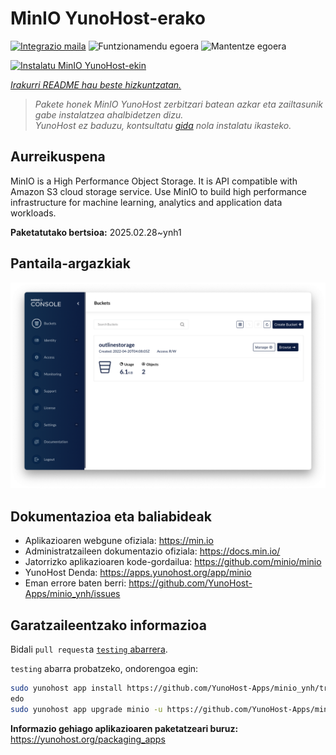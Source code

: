 <!--
Ohart ongi: README hau automatikoki sortu da <https://github.com/YunoHost/apps/tree/master/tools/readme_generator>ri esker
EZ editatu eskuz.
-->

# MinIO YunoHost-erako

[![Integrazio maila](https://apps.yunohost.org/badge/integration/minio)](https://ci-apps.yunohost.org/ci/apps/minio/)
![Funtzionamendu egoera](https://apps.yunohost.org/badge/state/minio)
![Mantentze egoera](https://apps.yunohost.org/badge/maintained/minio)

[![Instalatu MinIO YunoHost-ekin](https://install-app.yunohost.org/install-with-yunohost.svg)](https://install-app.yunohost.org/?app=minio)

*[Irakurri README hau beste hizkuntzatan.](./ALL_README.md)*

> *Pakete honek MinIO YunoHost zerbitzari batean azkar eta zailtasunik gabe instalatzea ahalbidetzen dizu.*  
> *YunoHost ez baduzu, kontsultatu [gida](https://yunohost.org/install) nola instalatu ikasteko.*

## Aurreikuspena

MinIO is a High Performance Object Storage. It is API compatible with Amazon S3 cloud storage service. Use MinIO to build high performance infrastructure for machine learning, analytics and application data workloads.


**Paketatutako bertsioa:** 2025.02.28~ynh1

## Pantaila-argazkiak

![MinIO(r)en pantaila-argazkia](./doc/screenshots/screenshot.png)

## Dokumentazioa eta baliabideak

- Aplikazioaren webgune ofiziala: <https://min.io>
- Administratzaileen dokumentazio ofiziala: <https://docs.min.io/>
- Jatorrizko aplikazioaren kode-gordailua: <https://github.com/minio/minio>
- YunoHost Denda: <https://apps.yunohost.org/app/minio>
- Eman errore baten berri: <https://github.com/YunoHost-Apps/minio_ynh/issues>

## Garatzaileentzako informazioa

Bidali `pull request`a [`testing` abarrera](https://github.com/YunoHost-Apps/minio_ynh/tree/testing).

`testing` abarra probatzeko, ondorengoa egin:

```bash
sudo yunohost app install https://github.com/YunoHost-Apps/minio_ynh/tree/testing --debug
edo
sudo yunohost app upgrade minio -u https://github.com/YunoHost-Apps/minio_ynh/tree/testing --debug
```

**Informazio gehiago aplikazioaren paketatzeari buruz:** <https://yunohost.org/packaging_apps>
